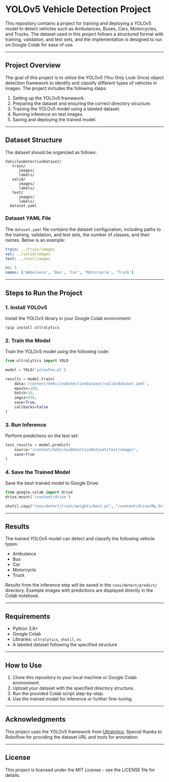 # YOLOv5 Vehicle Detection Project

This repository contains a project for training and deploying a YOLOv5 model to detect vehicles such as Ambulances, Buses, Cars, Motorcycles, and Trucks. The dataset used in this project follows a structured format with training, validation, and test sets, and the implementation is designed to run on Google Colab for ease of use.

---

## Project Overview

The goal of this project is to utilize the YOLOv5 (You Only Look Once) object detection framework to identify and classify different types of vehicles in images. The project includes the following steps:

1. Setting up the YOLOv5 framework.
2. Preparing the dataset and ensuring the correct directory structure.
3. Training the YOLOv5 model using a labeled dataset.
4. Running inference on test images.
5. Saving and deploying the trained model.

---

## Dataset Structure

The dataset should be organized as follows:

```
VehiclesDetectionDataset/
   train/
      images/
      labels/
   valid/
      images/
      labels/
   test/
      images/
      labels/
  dataset.yaml
```

### Dataset YAML File
The `dataset.yaml` file contains the dataset configuration, including paths to the training, validation, and test sets, the number of classes, and their names. Below is an example:

```yaml
train: ../train/images
val: ../valid/images
test: ../test/images

nc: 5
names: ['Ambulance', 'Bus', 'Car', 'Motorcycle', 'Truck']
```

---

## Steps to Run the Project

### 1. Install YOLOv5
Install the YOLOv5 library in your Google Colab environment:
```bash
!pip install ultralytics
```

### 2. Train the Model
Train the YOLOv5 model using the following code:
```python
from ultralytics import YOLO

model = YOLO('yolov5nu.pt')

results = model.train(
    data='/content/VehiclesDetectionDataset/valid/dataset.yaml',
    epochs=100,
    batch=16,
    imgsz=416,
    save=True,
    callbacks=False
)
```

### 3. Run Inference
Perform predictions on the test set:
```python
test_results = model.predict(
    source="/content/VehiclesDetectionDataset/test/images",
    save=True
)
```

### 4. Save the Trained Model
Save the best-trained model to Google Drive:
```python
from google.colab import drive
drive.mount('/content/drive')

shutil.copy("runs/detect/train/weights/best.pt", "/content/drive/My Drive/best.pt")
```

---

## Results
The trained YOLOv5 model can detect and classify the following vehicle types:
- Ambulance
- Bus
- Car
- Motorcycle
- Truck

Results from the inference step will be saved in the `runs/detect/predict/` directory. Example images with predictions are displayed directly in the Colab notebook.

---

## Requirements

- Python 3.8+
- Google Colab
- Libraries: `ultralytics`, `shutil`, `os`
- A labeled dataset following the specified structure

---

## How to Use

1. Clone this repository to your local machine or Google Colab environment.
2. Upload your dataset with the specified directory structure.
3. Run the provided Colab script step-by-step.
4. Use the trained model for inference or further fine-tuning.

---

## Acknowledgments

This project uses the YOLOv5 framework from [Ultralytics](https://github.com/ultralytics/ultralytics). Special thanks to Roboflow for providing the dataset URL and tools for annotation.

---

## License

This project is licensed under the MIT License - see the LICENSE file for details.
